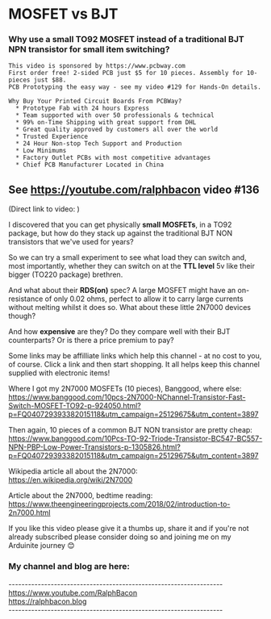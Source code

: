 # MOSFET vs BJT  
### Why use a small TO92 MOSFET instead of a traditional BJT NPN transistor for small item switching?  
```
This video is sponsored by https://www.pcbway.com  
First order free! 2-sided PCB just $5 for 10 pieces. Assembly for 10-pieces just $88.
PCB Prototyping the easy way - see my video #129 for Hands-On details.

Why Buy Your Printed Circuit Boards From PCBWay?  
  * Prototype Fab with 24 hours Express  
  * Team supported with over 50 professionals & technical  
  * 99% on-Time Shipping with great support from DHL  
  * Great quality approved by customers all over the world  
  * Trusted Experience  
  * 24 Hour Non-stop Tech Support and Production  
  * Low Minimums  
  * Factory Outlet PCBs with most competitive advantages  
  * Chief PCB Manufacturer Located in China 
```
## See https://youtube.com/ralphbacon video #136  
(Direct link to video: )

I discovered that you can get physically **small MOSFETs**, in a TO92 package, but how do they stack up against the traditional BJT NON transistors that we've used for years?

So we can try a small experiment to see what load they can switch and, most importantly, whether they can switch on at the **TTL level** 5v like their bigger (TO220 package) brethren.

And what about their **RDS(on)** spec? A large MOSFET might have an on-resistance of only 0.02 ohms, perfect to allow it to carry large currents without melting whilst it does so. What about these little 2N7000 devices though?

And how **expensive** are they? Do they compare well with their BJT counterparts? Or is there a price premium to pay?  

Some links may be affilliate links which help this channel - at no cost to you, of course. Click a link and then start shopping. It all helps keep this channel supplied with electronic items!

Where I got my 2N7000 MOSFETs (10 pieces), Banggood, where else:  
https://www.banggood.com/10pcs-2N7000-NChannel-Transistor-Fast-Switch-MOSFET-TO92-p-924050.html?p=FQ040729393382015118&utm_campaign=25129675&utm_content=3897  

Then again, 10 pieces of a common BJT NON transistor are pretty cheap:  
https://www.banggood.com/10Pcs-TO-92-Triode-Transistor-BC547-BC557-NPN-PBP-Low-Power-Transistors-p-1305826.html?p=FQ040729393382015118&utm_campaign=25129675&utm_content=3897    

Wikipedia article all about the 2N7000:  
https://en.wikipedia.org/wiki/2N7000

Article about the 2N7000, bedtime reading:  
https://www.theengineeringprojects.com/2018/02/introduction-to-2n7000.html


If you like this video please give it a thumbs up, share it and if you're not already subscribed please consider doing so and joining me on my Arduinite journey 😊

### My channel and blog are here: ###  
\------------------------------------------------------------------  
https://www.youtube.com/RalphBacon  
https://ralphbacon.blog  
\------------------------------------------------------------------  

